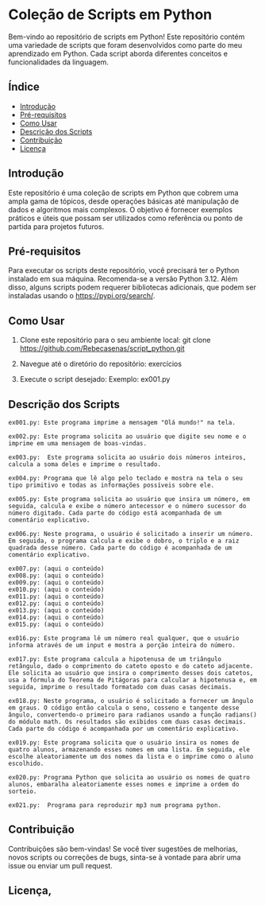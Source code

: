 # Coleção de Scripts em Python

Bem-vindo ao repositório de scripts em Python! Este repositório contém uma variedade de scripts que foram desenvolvidos como parte do meu aprendizado em Python. Cada script aborda diferentes conceitos e funcionalidades da linguagem.

## Índice

- [Introdução](#introdução)
- [Pré-requisitos](#pré-requisitos)
- [Como Usar](#como-usar)
- [Descrição dos Scripts](#descrição-dos-scripts)
- [Contribuição](#contribuição)
- [Licença](#licença)

## Introdução

Este repositório é uma coleção de scripts em Python que cobrem uma ampla gama de tópicos, desde operações básicas até manipulação de dados e algoritmos mais complexos. O objetivo é fornecer exemplos práticos e úteis que possam ser utilizados como referência ou ponto de partida para projetos futuros.

## Pré-requisitos

Para executar os scripts deste repositório, você precisará ter o Python instalado em sua máquina. Recomenda-se a versão Python 3.12. Além disso, alguns scripts podem requerer bibliotecas adicionais, que podem ser instaladas usando o https://pypi.org/search/.

## Como Usar

1. Clone este repositório para o seu ambiente local:
   git clone https://github.com/Rebecasenas/script_python.git

2. Navegue até o diretório do repositório:
    exercícios

3. Execute o script desejado:
    Exemplo: ex001.py

## Descrição dos Scripts
    ex001.py: Este programa imprime a mensagem "Olá mundo!" na tela.

    ex002.py: Este programa solicita ao usuário que digite seu nome e o imprime em uma mensagem de boas-vindas.

    ex003.py:  Este programa solicita ao usuário dois números inteiros, calcula a soma deles e imprime o resultado.

    ex004.py: Programa que lê algo pelo teclado e mostra na tela o seu tipo primitivo e todas as informações possíveis sobre ele.

    ex005.py: Este programa solicita ao usuário que insira um número, em seguida, calcula e exibe o número antecessor e o número sucessor do número digitado. Cada parte do código está acompanhada de um comentário explicativo.

    ex006.py: Neste programa, o usuário é solicitado a inserir um número. Em seguida, o programa calcula e exibe o dobro, o triplo e a raiz quadrada desse número. Cada parte do código é acompanhada de um comentário explicativo.

    ex007.py: (aqui o conteúdo)
    ex008.py: (aqui o conteúdo)
    ex009.py: (aqui o conteúdo)
    ex010.py: (aqui o conteúdo)
    ex011.py: (aqui o conteúdo)
    ex012.py: (aqui o conteúdo)
    ex013.py: (aqui o conteúdo)
    ex014.py: (aqui o conteúdo)
    ex015.py: (aqui o conteúdo)

    ex016.py: Este programa lê um número real qualquer, que o usuário informa através de um input e mostra a porção inteira do número.

    ex017.py: Este programa calcula a hipotenusa de um triângulo retângulo, dado o comprimento do cateto oposto e do cateto adjacente. Ele solicita ao usuário que insira o comprimento desses dois catetos, usa a fórmula do Teorema de Pitágoras para calcular a hipotenusa e, em seguida, imprime o resultado formatado com duas casas decimais.

    ex018.py: Neste programa, o usuário é solicitado a fornecer um ângulo em graus. O código então calcula o seno, cosseno e tangente desse ângulo, convertendo-o primeiro para radianos usando a função radians() do módulo math. Os resultados são exibidos com duas casas decimais. Cada parte do código é acompanhada por um comentário explicativo.

    ex019.py: Este programa solicita que o usuário insira os nomes de quatro alunos, armazenando esses nomes em uma lista. Em seguida, ele escolhe aleatoriamente um dos nomes da lista e o imprime como o aluno escolhido.

    ex020.py: Programa Python que solicita ao usuário os nomes de quatro alunos, embaralha aleatoriamente esses nomes e imprime a ordem do sorteio.

    ex021.py:  Programa para reproduzir mp3 num programa python.

    


## Contribuição

Contribuições são bem-vindas! Se você tiver sugestões de melhorias, novos scripts ou correções de bugs, sinta-se à vontade para abrir uma issue ou enviar um pull request.

## Licença,
